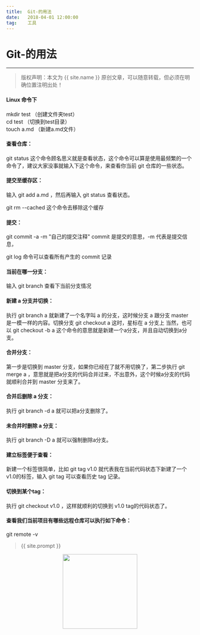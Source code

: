 ```yaml
---             
title:  Git-的用法
date:   2018-04-01 12:00:00
tag:    工具
---
```

# Git-的用法

***
> 版权声明：本文为 {{ site.name }} 原创文章，可以随意转载，但必须在明确位置注明出处！

#### Linux 命令下     

mkdir test （创建文件夹test）     
cd test （切换到test目录）     
touch a.md （新建a.md文件）      

#### 查看仓库：     
git status 这个命令顾名思义就是查看状态，这个命令可以算是使用最频繁的一个命令了，建议大家没事就输入下这个命令，来查看你当前 git 仓库的一些状态。       

#### 提交至缓存区：    
输入 git add a.md ，然后再输入 git status 查看状态。     

git rm --cached 这个命令去移除这个缓存       

#### 提交：      
git commit -a -m "自己的提交注释"       commit 是提交的意思，-m 代表是提交信息，        

git log 命令可以查看所有产生的 commit 记录     

#### 当前在哪一分支：      
输入 git branch 查看下当前分支情况     

#### 新建 a 分支并切换：        
执行 git branch a 就新建了一个名字叫 a 的分支，这时候分支 a 跟分支 master 是一模一样的内容。切换分支 git checkout a   这时，星标在 a 分支上   当然，也可以 git checkout -b a 这个命令的意思就是新建一个a分支，并且自动切换到a分支。       

#### 合并分支：       
第一步是切换到 master 分支，如果你已经在了就不用切换了，第二步执行 git merge a ，意思就是把a分支的代码合并过来，不出意外，这个时候a分支的代码就顺利合并到 master 分支来了。        

#### 合并后删除 a 分支：     
执行 git branch -d a 就可以把a分支删除了。      

#### 未合并时删除 a 分支：      
执行 git branch -D a 就可以强制删除a分支。       

#### 建立标签便于查看：      
新建一个标签很简单，比如 git tag v1.0 就代表我在当前代码状态下新建了一个 v1.0的标签，输入 git tag 可以查看历史 tag 记录。      

#### 切换到某个tag：       
执行 git checkout v1.0 ，这样就顺利的切换到 v1.0 tag的代码状态了。        


#### 查看我们当前项目有哪些远程仓库可以执行如下命令：      
git remote -v      

> {{ site.prompt }}

<div  align="center">
<img src="https://rengui520.github.io/images/wechart.jpg" width = "200" height = "200"/>